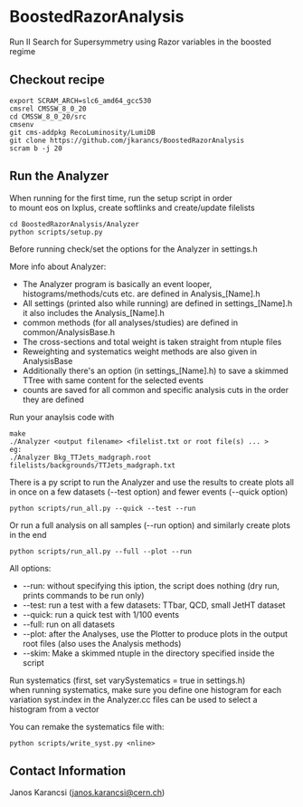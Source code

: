 # BoostedRazorAnalysis
Run II Search for Supersymmetry using Razor variables in the boosted regime

## Checkout recipe

```Shell
export SCRAM_ARCH=slc6_amd64_gcc530
cmsrel CMSSW_8_0_20
cd CMSSW_8_0_20/src
cmsenv
git cms-addpkg RecoLuminosity/LumiDB
git clone https://github.com/jkarancs/BoostedRazorAnalysis
scram b -j 20
```

## Run the Analyzer

When running for the first time, run the setup script in order  
to mount eos on lxplus, create softlinks and create/update filelists
```Shell
cd BoostedRazorAnalysis/Analyzer
python scripts/setup.py
```

Before running check/set the options for the Analyzer in settings.h

More info about Analyzer:
   * The Analyzer program is basically an event looper, histograms/methods/cuts etc. are defined in Analysis_[Name].h
   * All settings (printed also while running) are defined in settings_[Name].h it also includes the Analysis_[Name].h
   * common methods (for all analyses/studies) are defined in common/AnalysisBase.h
   * The cross-sections and total weight is taken straight from ntuple files
   * Reweighting and systematics weight methods are also given in AnalysisBase
   * Additionally there's an option (in settings_[Name].h) to save a skimmed TTree with same content for the selected events
   * counts are saved for all common and specific analysis cuts in the order they are defined

Run your anaylsis code with
```Shell
make
./Analyzer <output filename> <filelist.txt or root file(s) ... >
eg:
./Analyzer Bkg_TTJets_madgraph.root filelists/backgrounds/TTJets_madgraph.txt
```

There is a py script to run the Analyzer and use the results to create plots all in once
on a few datasets (--test option) and fewer events (--quick option)
```Shell
python scripts/run_all.py --quick --test --run
```

Or run a full analysis on all samples (--run option) and similarly create plots in the end
```Shell
python scripts/run_all.py --full --plot --run
```

All options:
   * --run: without specifying this iption, the script does nothing (dry run, prints commands to be run only)
   * --test: run a test with a few datasets: TTbar, QCD, small JetHT dataset
   * --quick: run a quick test with 1/100 events
   * --full: run on all datasets
   * --plot: after the Analyses, use the Plotter to produce plots in the output root files (also uses the Analysis methods)
   * --skim: Make a skimmed ntuple in the directory specified inside the script

Run systematics (first, set varySystematics = true in settings.h)  
when running systematics, make sure you define one histogram for each variation
syst.index in the Analyzer.cc files can be used to select a histogram from a vector

You can remake the systematics file with:
```Shell
python scripts/write_syst.py <nline>
```

## Contact Information

Janos Karancsi (janos.karancsi@cern.ch)

